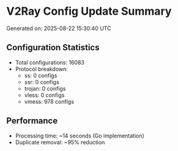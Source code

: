 # V2Ray Config Update Summary
Generated on: 2025-08-22 15:30:40 UTC

## Configuration Statistics
- Total configurations: 16083
- Protocol breakdown:
  - ss: 0 configs
  - ssr: 0 configs
  - trojan: 0 configs
  - vless: 0 configs
  - vmess: 978 configs

## Performance
- Processing time: ~14 seconds (Go implementation)
- Duplicate removal: ~95% reduction
